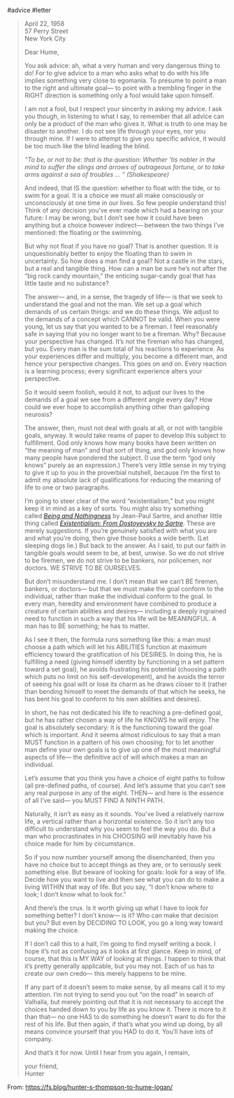 #advice #letter 

> April 22, 1958  
> 57 Perry Street  
> New York City
> 
> Dear Hume,
> 
> You ask advice: ah, what a very human and very dangerous thing to do! For to give advice to a man who asks what to do with his life implies something very close to egomania. To presume to point a man to the right and ultimate goal— to point with a trembling finger in the RIGHT direction is something only a fool would take upon himself.
> 
> I am not a fool, but I respect your sincerity in asking my advice. I ask you though, in listening to what I say, to remember that all advice can only be a product of the man who gives it. What is truth to one may be disaster to another. I do not see life through your eyes, nor you through mine. If I were to attempt to give you specific advice, it would be too much like the blind leading the blind.
> 
> _“To be, or not to be: that is the question: Whether ’tis nobler in the mind to suffer the slings and arrows of outrageous fortune, or to take arms against a sea of troubles … ” (Shakespeare)_
> 
> And indeed, that IS the question: whether to float with the tide, or to swim for a goal. It is a choice we must all make consciously or unconsciously at one time in our lives. So few people understand this! Think of any decision you’ve ever made which had a bearing on your future: I may be wrong, but I don’t see how it could have been anything but a choice however indirect— between the two things I’ve mentioned: the floating or the swimming.
> 
> But why not float if you have no goal? That is another question. It is unquestionably better to enjoy the floating than to swim in uncertainty. So how does a man find a goal? Not a castle in the stars, but a real and tangible thing. How can a man be sure he’s not after the “big rock candy mountain,” the enticing sugar-candy goal that has little taste and no substance?
> 
> The answer— and, in a sense, the tragedy of life— is that we seek to understand the goal and not the man. We set up a goal which demands of us certain things: and we do these things. We adjust to the demands of a concept which CANNOT be valid. When you were young, let us say that you wanted to be a fireman. I feel reasonably safe in saying that you no longer want to be a fireman. Why? Because your perspective has changed. It’s not the fireman who has changed, but you. Every man is the sum total of his reactions to experience. As your experiences differ and multiply, you become a different man, and hence your perspective changes. This goes on and on. Every reaction is a learning process; every significant experience alters your perspective.
> 
> So it would seem foolish, would it not, to adjust our lives to the demands of a goal we see from a different angle every day? How could we ever hope to accomplish anything other than galloping neurosis?
> 
> The answer, then, must not deal with goals at all, or not with tangible goals, anyway. It would take reams of paper to develop this subject to fulfillment. God only knows how many books have been written on “the meaning of man” and that sort of thing, and god only knows how many people have pondered the subject. (I use the term “god only knows” purely as an expression.) There’s very little sense in my trying to give it up to you in the proverbial nutshell, because I’m the first to admit my absolute lack of qualifications for reducing the meaning of life to one or two paragraphs.
> 
> I’m going to steer clear of the word “existentialism,” but you might keep it in mind as a key of sorts. You might also try something called [_Being and Nothingness_](https://www.amazon.com/gp/product/0671867806/ref=as_li_qf_asin_il_tl?ie=UTF8&tag=farnamstreet-20&creative=9325&linkCode=as2&creativeASIN=0671867806&linkId=952562d1abf664e4956445f53704739f) by Jean-Paul Sartre, and another little thing called [_Existentialism: From Dostoyevsky to Sartre_](https://www.amazon.com/gp/product/0452009308/ref=as_li_qf_asin_il_tl?ie=UTF8&tag=farnamstreet-20&creative=9325&linkCode=as2&creativeASIN=0452009308&linkId=0efdb7a8c6acee81a825213c93d366a0). These are merely suggestions. If you’re genuinely satisfied with what you are and what you’re doing, then give those books a wide berth. (Let sleeping dogs lie.) But back to the answer. As I said, to put our faith in tangible goals would seem to be, at best, unwise. So we do not strive to be firemen, we do not strive to be bankers, nor policemen, nor doctors. WE STRIVE TO BE OURSELVES.
> 
> But don’t misunderstand me. I don’t mean that we can’t BE firemen, bankers, or doctors— but that we must make the goal conform to the individual, rather than make the individual conform to the goal. In every man, heredity and environment have combined to produce a creature of certain abilities and desires— including a deeply ingrained need to function in such a way that his life will be MEANINGFUL. A man has to BE something; he has to matter.
> 
> As I see it then, the formula runs something like this: a man must choose a path which will let his ABILITIES function at maximum efficiency toward the gratification of his DESIRES. In doing this, he is fulfilling a need (giving himself identity by functioning in a set pattern toward a set goal), he avoids frustrating his potential (choosing a path which puts no limit on his self-development), and he avoids the terror of seeing his goal wilt or lose its charm as he draws closer to it (rather than bending himself to meet the demands of that which he seeks, he has bent his goal to conform to his own abilities and desires).
> 
> In short, he has not dedicated his life to reaching a pre-defined goal, but he has rather chosen a way of life he KNOWS he will enjoy. The goal is absolutely secondary: it is the functioning toward the goal which is important. And it seems almost ridiculous to say that a man MUST function in a pattern of his own choosing; for to let another man define your own goals is to give up one of the most meaningful aspects of life— the definitive act of will which makes a man an individual.
> 
> Let’s assume that you think you have a choice of eight paths to follow (all pre-defined paths, of course). And let’s assume that you can’t see any real purpose in any of the eight. THEN— and here is the essence of all I’ve said— you MUST FIND A NINTH PATH.
> 
> Naturally, it isn’t as easy as it sounds. You’ve lived a relatively narrow life, a vertical rather than a horizontal existence. So it isn’t any too difficult to understand why you seem to feel the way you do. But a man who procrastinates in his CHOOSING will inevitably have his choice made for him by circumstance.
> 
> So if you now number yourself among the disenchanted, then you have no choice but to accept things as they are, or to seriously seek something else. But beware of looking for goals: look for a way of life. Decide how you want to live and then see what you can do to make a living WITHIN that way of life. But you say, “I don’t know where to look; I don’t know what to look for.”
> 
> And there’s the crux. Is it worth giving up what I have to look for something better? I don’t know— is it? Who can make that decision but you? But even by DECIDING TO LOOK, you go a long way toward making the choice.
> 
> If I don’t call this to a halt, I’m going to find myself writing a book. I hope it’s not as confusing as it looks at first glance. Keep in mind, of course, that this is MY WAY of looking at things. I happen to think that it’s pretty generally applicable, but you may not. Each of us has to create our own credo— this merely happens to be mine.
> 
> If any part of it doesn’t seem to make sense, by all means call it to my attention. I’m not trying to send you out “on the road” in search of Valhalla, but merely pointing out that it is not necessary to accept the choices handed down to you by life as you know it. There is more to it than that— no one HAS to do something he doesn’t want to do for the rest of his life. But then again, if that’s what you wind up doing, by all means convince yourself that you HAD to do it. You’ll have lots of company.
> 
> And that’s it for now. Until I hear from you again, I remain,
> 
> your friend,  
> Hunter


From: https://fs.blog/hunter-s-thompson-to-hume-logan/